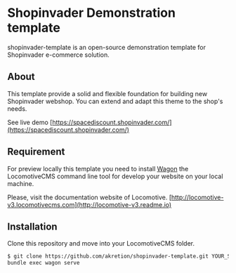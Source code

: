 # Shopinvader Demonstration template

shopinvader-template is an open-source demonstration template for Shopinvader
e-commerce solution.


## About
This template  provide a solid and flexible foundation for building new
Shopinvader webshop. You can extend and adapt this theme to the shop's needs.

See live demo [https://spacediscount.shopinvader.com/](https://spacediscount.shopinvader.com/)

## Requirement

For preview locally this template you need to install
[Wagon](https://github.com/locomotivecms/wagon) the LocomotiveCMS command line
tool for develop your website on your local machine.

Please, visit the documentation website of Locomotive.
[http://locomotive-v3.locomotivecms.com](http://locomotive-v3.readme.io)


## Installation

Clone this repository and move into your LocomotiveCMS folder.

```bash
$ git clone https://github.com/akretion/shopinvader-template.git YOUR_SITE_NAME
bundle exec wagon serve

```
